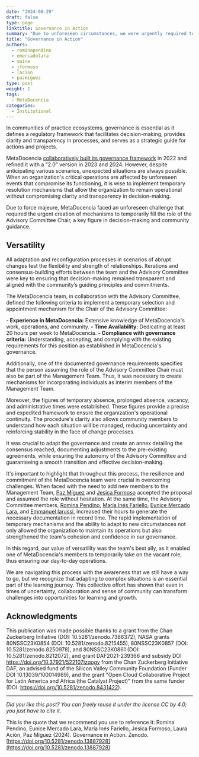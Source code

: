 ```yaml
---
date: "2024-08-29"
draft: false
type: page
linktitle: Governance in Action
summary: "Due to unforeseen circumstances, we were urgently required to temporarily fill the position of Chair of the Advisory Committee."
title: "Governance in Action"
authors:
  - rominapendino
  - emercadolara
  - maine
  - jformoso
  - lacion
  - pazmiguez
type: post
weight: 1
tags: 
  - MetaDocencia 
categories:
  - Institutional
---
```


In communities of practice ecosystems, governance is essential as it defines a regulatory framework that facilitates decision-making, provides clarity and transparency in processes, and serves as a strategic guide for actions and projects.

MetaDocencia [collaboratively built its governance framework](https://www.metadocencia.org/en/institucional/) in 2022 and refined it with a “2.0” version in 2023 and 2024. However, despite anticipating various scenarios, unexpected situations are always possible. When an organization's critical operations are affected by unforeseen events that compromise its functioning, it is wise to implement temporary resolution mechanisms that allow the organization to remain operational without compromising clarity and transparency in decision-making.

Due to force majeure, MetaDocencia faced an unforeseen challenge that required the urgent creation of mechanisms to temporarily fill the role of the Advisory Committee Chair, a key figure in decision-making and community guidance.  
 

## Versatility
All adaptation and reconfiguration processes in scenarios of abrupt changes test the flexibility and strength of relationships. Iterations and consensus-building efforts between the team and the Advisory Committee were key to ensuring that decision-making remained transparent and aligned with the community’s guiding principles and commitments.

The MetaDocencia team, in collaboration with the Advisory Committee, defined the following criteria to implement a temporary selection and appointment mechanism for the Chair of the Advisory Committee:

**- Experience in MetaDocencia:** Extensive knowledge of MetaDocencia's work, operations, and community.
**- Time Availability:** Dedicating at least 20 hours per week to MetaDocencia.
**- Compliance with governance criteria:** Understanding, accepting, and complying with the existing requirements for this position as established in MetaDocencia's governance.

Additionally, one of the documented governance requirements specifies that the person assuming the role of the Advisory Committee Chair must also be part of the Management Team. Thus, it was necessary to create mechanisms for incorporating individuals as interim members of the Management Team.

Moreover, the figures of temporary absence, prolonged absence, vacancy, and administrative times were established. These figures provide a precise and expedited framework to ensure the organization's operational continuity. The procedure's clarity also allows community members to understand how each situation will be managed, reducing uncertainty and reinforcing stability in the face of change processes.

It was crucial to adapt the governance and create an annex detailing the consensus reached, documenting adjustments to the pre-existing agreements, while ensuring the autonomy of the Advisory Committee and guaranteeing a smooth transition and effective decision-making.


It's important to highlight that throughout this process, the resilience and commitment of the MetaDocencia team were crucial in overcoming challenges. When faced with the need to add new members to the Management Team, [Paz Míguez](https://www.metadocencia.org/en/authors/pazmiguez/) and [Jesica Formoso](https://www.metadocencia.org/en/authors/jformoso/) accepted the proposal and assumed the role without hesitation. At the same time, the Advisory Committee members, [Romina Pendino](https://www.metadocencia.org/en/authors/rominapendino/), [María Inés Fariello](https://www.metadocencia.org/en/authors/maine/), [Eunice Mercado Lara](https://www.metadocencia.org/en/authors/emercadolara/), and [Emmanuel Iarussi](https://www.metadocencia.org/en/authors/eiarussi/), increased their hours to generate the necessary documentation in record time. The rapid implementation of temporary mechanisms and the ability to adapt to new circumstances not only allowed the organization to maintain its operations but also strengthened the team's cohesion and confidence in our governance.

In this regard, our value of versatility was the team's best ally, as it enabled one of MetaDocencia's members to temporarily take on the vacant role, thus ensuring our day-to-day operations. 

We are navigating this process with the awareness that we still have a way to go, but we recognize that adapting to complex situations is an essential part of the learning journey. This collective effort has shown that even in times of uncertainty, collaboration and sense of community can transform challenges into opportunities for learning and growth.


## Acknowledgments
This publication was made possible thanks to a grant from the Chan Zuckerberg Initiative (DOI: 10.5281/zenodo.7386372), NASA grants 80NSSC23K0854 (DOI: 10.5281/zenodo.8215455), 80NSSC23K0857 (DOI: 10.5281/zenodo.8250978), and 80NSSC23K0861 (DOI: 10.5281/zenodo.8212072), and grant DAF2021-239366 and subsidy DOI https://doi.org/10.37921/522107izqogv from the Chan Zuckerberg Initiative DAF, an advised fund of the Silicon Valley Community Foundation (Funder DOI 10.13039/100014989), and the grant "Open Cloud Collaborative Project for Latin America and Africa (the Catalyst Project)" from the same funder (DOI: https://doi.org/10.5281/zenodo.8431422).

---

*Did you like this post? You can freely reuse it under the license CC by 4.0; you just have to cite it.* 

This is the quote that we recommend you use to reference it: 
Romina Pendino, Eunice Mercado Lara, María Inés Fariello, Jesica Formoso, Laura Ación, Paz Míguez (2024). Governance in Action. Zenodo. [https://doi.org/10.5281/zenodo.13887928](https://doi.org/10.5281/zenodo.13887928)
